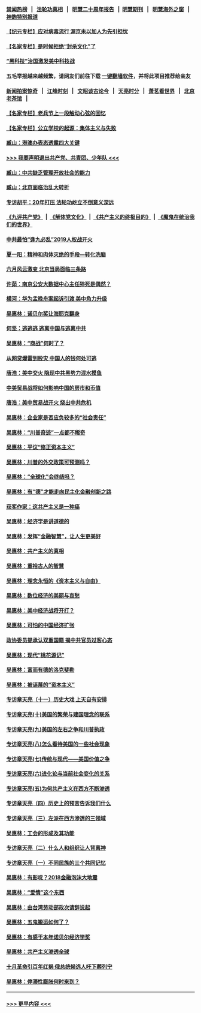 #### [禁闻热榜](热点新闻.md?=0)  &nbsp;&nbsp;|&nbsp;&nbsp; [法轮功真相](https://github.com/gfw-breaker/truth/blob/master/README.md?=0) &nbsp;&nbsp;|&nbsp;&nbsp; [明慧二十周年报告](https://github.com/gfw-breaker/mh-reports/blob/master/README.md?=0) &nbsp;&nbsp;|&nbsp;&nbsp;[明慧期刊](https://github.com/gfw-breaker/mh-qikan) &nbsp;&nbsp;|&nbsp;&nbsp; [明慧海外之窗](https://github.com/gfw-breaker/mh-news/blob/master/README.md?=0) &nbsp;&nbsp;|&nbsp;&nbsp; [神韵特别报道](https://github.com/gfw-breaker/mh-news/blob/master/shenyun.md?=0)
#### [【纪元专栏】应对病毒流行 渥京未以加人为先引担忧](../pages/nsc423/n11875714.md?t=03051033) 
#### [【名家专栏】是时候拒绝“封杀文化”了](../pages/nsc423/n11814093.md?t=03051033) 
#### [“黑科技”治国激发美中科技战](../pages/nsc423/n11638056.md?t=03051033) 
#### 五毛举报越来越频繁，请网友们前往下载 [一键翻墙软件](https://github.com/gfw-breaker/ssr-accounts)，并将此项目推荐给亲友
#### [新闻拍案惊奇](https://github.com/gfw-breaker/banned-news/blob/master/pages/link4.md) &nbsp;&nbsp;|&nbsp;&nbsp; [江峰时刻](https://github.com/gfw-breaker/banned-news/blob/master/pages/link4.md) &nbsp;&nbsp;|&nbsp;&nbsp; [文昭谈古论今](https://github.com/gfw-breaker/banned-news/blob/master/pages/link4.md) &nbsp;&nbsp;|&nbsp;&nbsp; [天亮时分](https://github.com/gfw-breaker/banned-news/blob/master/pages/link4.md) &nbsp;&nbsp;|&nbsp;&nbsp; [萧茗看世界](https://github.com/gfw-breaker/banned-news/blob/master/pages/link4.md) &nbsp;&nbsp;|&nbsp;&nbsp; [北京老茶馆](https://github.com/gfw-breaker/banned-news/blob/master/pages/link4.md) &nbsp;&nbsp;|&nbsp;&nbsp; 
#### [【名家专栏】老兵节上一段触动心弦的回忆](../pages/nsc423/n11646016.md?t=03051033) 
#### [【名家专栏】公立学校的起源：集体主义与失败](../pages/nsc423/n11601833.md?t=03051033) 
#### [臧山：港澳办表态透露四大关键](../pages/nsc423/n11421628.md?t=03051033) 
#### [>>> 我要声明退出共产党、共青团、少年队 <<<](https://github.com/begood0513/goodnews/blob/master/quit/letter.md) 
#### [臧山：中共缺乏管理开放社会的能力](../pages/nsc423/n11407457.md?t=03051033) 
#### [臧山：北京面临治乱大转折](../pages/nsc423/n11406895.md?t=03051033) 
#### [专访胡平：20年打压 法轮功屹立不倒意义深远](../pages/nsc423/n11398800.md?t=03051033) 
#### [《九评共产党》](https://github.com/begood0513/9ping.md/blob/master/README.md) &nbsp;|&nbsp; [《解体党文化》](../../../../jtdwh.md/blob/master/README.md)  &nbsp;|&nbsp; [《共产主义的终极目的》](../../../../gczydzjmd.md/blob/master/README.md) &nbsp;|&nbsp; [《魔鬼在统治我们的世界》](../../../../mgztzwmdsj.md/blob/master/README.md) 
#### [中共最怕“逢九必乱”2019人权战开火](../pages/nsc423/n11385248.md?t=03051033) 
#### [夏一阳：精神和肉体灭绝的手段—转化洗脑](../pages/nsc423/n11368250.md?t=03051033) 
#### [六月风云激变 北京当局面临三条路](../pages/nsc423/n11313668.md?t=03051033) 
#### [许茹：南京公安大数据中心主任猝死是偶然？](../pages/nsc423/n11064744.md?t=03051033) 
#### [横河：华为孟晚舟案起诉引渡 美中角力升级](../pages/nsc423/n11027230.md?t=03051033) 
#### [吴惠林：诺贝尔奖让海耶克翻身](../pages/nsc423/n10890049.md?t=03051033) 
#### [何坚：逃逃逃 逃离中国与逃离中共](../pages/nsc423/n10592891.md?t=03051033) 
#### [吴惠林：“商战”何时了？](../pages/nsc423/n10573558.md?t=03051033) 
#### [从网贷爆雷到股灾 中国人的钱何处可逃](../pages/nsc423/n10572800.md?t=03051033) 
#### [唐浩：美中交火 隐现中共黑势力混水摸鱼](../pages/nsc423/n10544040.md?t=03051033) 
#### [中美贸易战将如何影响中国的房市和币值](../pages/nsc423/n10543697.md?t=03051033) 
#### [唐浩：美中贸易战开火 烧出中共危机](../pages/nsc423/n10540126.md?t=03051033) 
#### [吴惠林：企业家是否应负较多的“社会责任”](../pages/nsc423/n10535022.md?t=03051033) 
#### [吴惠林：“川普奇迹”一点都不稀奇](../pages/nsc423/n10512808.md?t=03051033) 
#### [吴惠林：平议“修正资本主义”](../pages/nsc423/n10495724.md?t=03051033) 
#### [吴惠林：川普的外交政策可预测吗？](../pages/nsc423/n10462387.md?t=03051033) 
#### [吴惠林：“全球化”会终结吗？](../pages/nsc423/n10452838.md?t=03051033) 
#### [吴惠林：有“德”才能走向民主化金融创新之路](../pages/nsc423/n10432292.md?t=03051033) 
#### [获奖作家：这共产主义是一种癌](../pages/nsc423/n10431541.md?t=03051033) 
#### [吴惠林：经济学是讲道德的](../pages/nsc423/n10398014.md?t=03051033) 
#### [吴惠林：发挥“金融智慧”，让人生更美好](../pages/nsc423/n10375019.md?t=03051033) 
#### [吴惠林：共产主义的真相](../pages/nsc423/n10351394.md?t=03051033) 
#### [吴惠林：重拾古人的智慧](../pages/nsc423/n10337691.md?t=03051033) 
#### [吴惠林：理念永恒的《资本主义与自由》](../pages/nsc423/n10316274.md?t=03051033) 
#### [吴惠林：数位经济的美丽与哀愁](../pages/nsc423/n10292946.md?t=03051033) 
#### [吴惠林：美中经济战将开打？](../pages/nsc423/n10258825.md?t=03051033) 
#### [吴惠林：可怕的中国经济扩张](../pages/nsc423/n10219147.md?t=03051033) 
#### [政协委员提承认双重国籍 揭中共官员过客心态](../pages/nsc423/n10208809.md?t=03051033) 
#### [吴惠林：现代“桃花源记”](../pages/nsc423/n10185234.md?t=03051033) 
#### [吴惠林：富而有德的洛克斐勒](../pages/nsc423/n10142264.md?t=03051033) 
#### [吴惠林：被诬蔑的“资本主义”](../pages/nsc423/n10124816.md?t=03051033) 
#### [专访章天亮（十一）历史大戏 上天自有安排](../pages/nsc423/n10094905.md?t=03051033) 
#### [专访章天亮(十)美国的繁荣与建国理念的联系](../pages/nsc423/n10094899.md?t=03051033) 
#### [专访章天亮(九)美国的左右之争和川普执政](../pages/nsc423/n10094889.md?t=03051033) 
#### [专访章天亮(八)怎么看待美国的一些社会现象](../pages/nsc423/n10094857.md?t=03051033) 
#### [专访章天亮(七)传统与现代——美国价值之争](../pages/nsc423/n10093140.md?t=03051033) 
#### [专访章天亮(六)进化论与当前社会变化的关系](../pages/nsc423/n10092036.md?t=03051033) 
#### [专访章天亮(五)为何共产主义在西方不断渗透](../pages/nsc423/n10083620.md?t=03051033) 
#### [专访章天亮（四）历史上的预言告诉我们什么](../pages/nsc423/n10083606.md?t=03051033) 
#### [专访章天亮（三）左派在西方渗透的三领域](../pages/nsc423/n10081115.md?t=03051033) 
#### [吴惠林：工会的形成及其功能](../pages/nsc423/n10080633.md?t=03051033) 
#### [专访章天亮（二）什么人和组织让人背离神](../pages/nsc423/n10076637.md?t=03051033) 
#### [专访章天亮（一）不同民族的三个共同记忆](../pages/nsc423/n10074188.md?t=03051033) 
#### [吴惠林：有影呒？2018金融泡沫大地震](../pages/nsc423/n10040534.md?t=03051033) 
#### [吴惠林：“爱情”这个东西](../pages/nsc423/n10019423.md?t=03051033) 
#### [吴惠林：由台湾劳动部政次请辞说起](../pages/nsc423/n9979679.md?t=03051033) 
#### [吴惠林：五鬼搬运如何了？](../pages/nsc423/n9925338.md?t=03051033) 
#### [吴惠林：有感于本年诺贝尔经济学奖](../pages/nsc423/n9871883.md?t=03051033) 
#### [吴惠林：共产主义渗透全球](../pages/nsc423/n9812748.md?t=03051033) 
#### [十月革命引百年红祸 俄总统候选人吁下葬列宁](../pages/nsc423/n9810182.md?t=03051033) 
#### [吴惠林：停滞性膨胀何时来到？](../pages/nsc423/n9764136.md?t=03051033) 

----
#### [ >>> 更早内容 <<< ](../indexes/nsc423-earlier.md)
